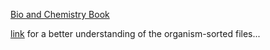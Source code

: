 
[Bio and Chemistry Book](https://stormasm.github.io/text_the-basics-of-general-organic-and-biological-chemistry/index.html)

[link](https://github.com/stormasm/python-examples/blob/main/csv/Readme.md) for a better understanding of the organism-sorted files...
